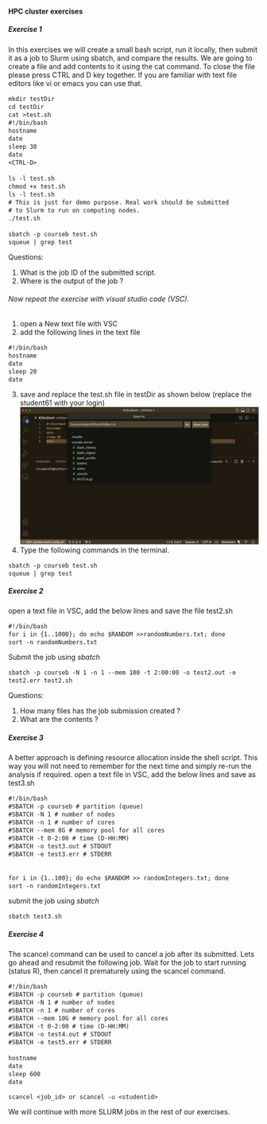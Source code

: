 #### HPC cluster exercises 

##### Exercise 1 
In this exercises we will create a small bash script, run it locally, then submit it as a job to Slurm using sbatch, and compare the results.
We are going to create a file and add contents to it using the cat command. To close the file please press CTRL and D key together. 
If you are familiar with text file editors like vi or emacs you can use that. 

```
mkdir testDir 
cd testDir 
cat >test.sh 
#!/bin/bash
hostname
date
sleep 30
date
<CTRL-D>

ls -l test.sh 
chmod +x test.sh 
ls -l test.sh 
# This is just for demo purpose. Real work should be submitted 
# to Slurm to run on computing nodes. 
./test.sh 

sbatch -p courseb test.sh 
squeue | grep test 

```

Questions: 
1. What is the job ID of the submitted script.
2. Where is the output of the job ? 

###### Now repeat the exercise with visual studio code (VSC). 
1. open a New text file with VSC
2. add the following lines in the text file 
```
#!/bin/bash
hostname
date
sleep 20
date
```
3. save and replace the test.sh file in testDir as shown below (replace the student61 with your login)
![Image of VSC-6](vsc-7.png)
4. Type the following commands in the terminal. 
```
sbatch -p courseb test.sh 
squeue | grep test
```

##### Exercise 2

open a text file in VSC, add the below lines and save the file test2.sh
``` 
#!/bin/bash
for i in {1..1000}; do echo $RANDOM >>randomNumbers.txt; done
sort -n randomNumbers.txt

```
Submit the job using _sbatch_

```
sbatch -p courseb -N 1 -n 1 --mem 100 -t 2:00:00 -o test2.out -e test2.err test2.sh
```
Questions: 
1. How many files has the job submission created ? 
2. What are the contents ? 

##### Exercise 3 

A better approach is defining resource allocation inside the shell script. This way you will not need to remember for the next time and simply re-run the analysis if required.
open a text file in VSC, add the below lines and save as test3.sh
```
#!/bin/bash
#SBATCH -p courseb # partition (queue)
#SBATCH -N 1 # number of nodes
#SBATCH -n 1 # number of cores
#SBATCH --mem 8G # memory pool for all cores
#SBATCH -t 0-2:00 # time (D-HH:MM)
#SBATCH -o test3.out # STDOUT
#SBATCH -e test3.err # STDERR


for i in {1..100}; do echo $RANDOM >> randomIntegers.txt; done
sort -n randomIntegers.txt

```
submit the job using _sbatch_

```
sbatch test3.sh 
```
##### Exercise 4
The scancel command can be used to cancel a job after its submitted. Lets go ahead and resubmit the following job. Wait for the  job to start running (status R), then cancel it prematurely using the scancel command.

```
#!/bin/bash
#SBATCH -p courseb # partition (queue)
#SBATCH -N 1 # number of nodes
#SBATCH -n 1 # number of cores
#SBATCH --mem 10G # memory pool for all cores
#SBATCH -t 0-2:00 # time (D-HH:MM)
#SBATCH -o test4.out # STDOUT
#SBATCH -e test5.err # STDERR

hostname
date
sleep 600
date
```

```
scancel <job_id> or scancel -u <studentid>
```
We will continue with more SLURM jobs in the rest of our exercises. 
